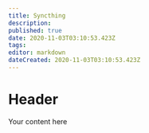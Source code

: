 ```yaml
---
title: Syncthing
description: 
published: true
date: 2020-11-03T03:10:53.423Z
tags: 
editor: markdown
dateCreated: 2020-11-03T03:10:53.423Z
---
```


# Header
Your content here